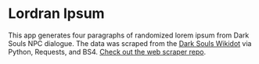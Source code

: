 # Lordran Ipsum
This app generates four paragraphs of randomized lorem ipsum from Dark Souls NPC dialogue. The data was scraped from the [Dark Souls Wikidot](http://darksouls.wikidot.com/npcs) via Python, Requests, and BS4. [Check out the web scraper repo](https://github.com/blangwell/souls-wiki-scrape).
